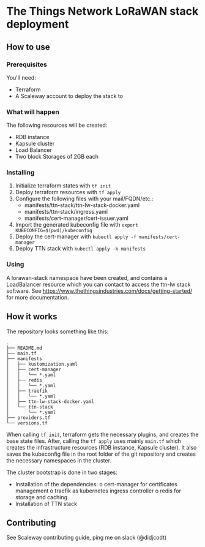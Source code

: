 # The Things Network LoRaWAN stack deployment

## How to use

### Prerequisites

You'll need:
- Terraform
- A Scaleway account to deploy the stack to

### What will happen

The following resources will be created:
- RDB instance
- Kapsule cluster
- Load Balancer
- Two block Storages of 2GB each

### Installing

1. Initialize terraform states with `tf init`
1. Deploy terraform resources with `tf apply`
1. Configure the following files with your mail/FQDN/etc.:
   - manifests/ttn-stack/ttn-lw-stack-docker.yaml
   - manifests/ttn-stack/ingress.yaml
   - manifests/cert-manager/cert-issuer.yaml
1. Import the generated kubeconfig file with `export KUBECONFIG=$(pwd)/kubeconfig`
1. Deploy the cert-manager with `kubectl apply -f manifests/cert-manager`
1. Deploy TTN stack with `kubectl apply -k manifests`

### Using

A lorawan-stack namespace have been created, and contains a LoadBalancer resource
which you can contact to access the ttn-lw stack software.
See https://www.thethingsindustries.com/docs/getting-started/ for more documentation.

## How it works

The repository looks something like this:
```
.
├── README.md
├── main.tf
├── manifests
│   ├── kustomization.yaml
│   ├── cert-manager
│   │   └── *.yaml
│   ├── redis
│   │   └── *.yaml
│   ├── traefik
│   │   └── *.yaml
│   ├── ttn-lw-stack-docker.yaml
│   └── ttn-stack
│       └── *.yaml
├── providers.tf
└── versions.tf
```

When calling `tf init`, terraform gets the necessary plugins, and creates the
base state files.  After, calling the `tf apply` uses mainly `main.tf` which
creates the infrastructure resources (RDB instance, Kapsule cluster). It also
saves the kubeconfig file in the root folder of the git repository and creates
the necessary namespaces in the cluster.

The cluster bootstrap is done in two stages:
- Installation of the dependencies:
  o cert-manager for certificates management
  o traefik as kubernetes ingress controller
  o redis for storage and caching
- Installation of TTN stack

## Contributing

See Scaleway contributing guide, ping me on slack (@didjcodt)
